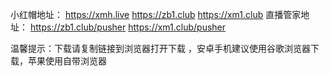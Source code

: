 小红帽地址：
https://xmh.live
https://zb1.club
https://xm1.club
直播管家地址：
https://zb1.club/pusher
https://xm1.club/pusher



温馨提示：下载请复制链接到浏览器打开下载 ，安卓手机建议使用谷歌浏览器下载，苹果使用自带浏览器
